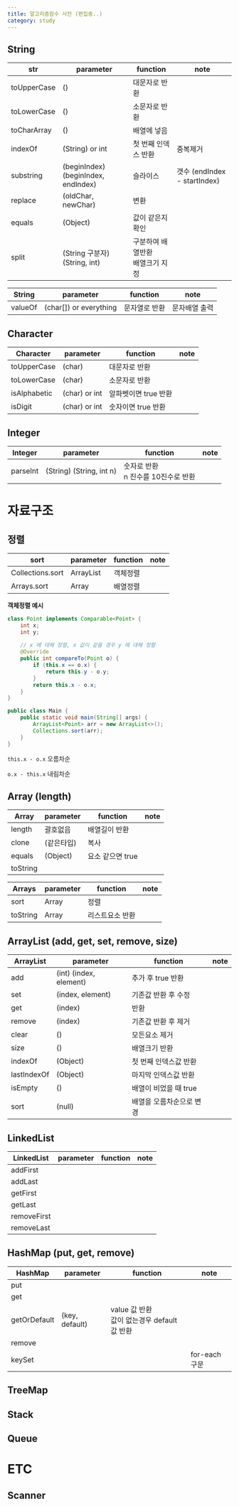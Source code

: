 ```yaml
---
title: 알고리즘함수 사전 (편집중..)
category: study
---
```


## String 

| str         | parameter                           | function                             | note                         |
| ----------- | ----------------------------------- | ------------------------------------ | ---------------------------- |
| toUpperCase | ()                                  | 대문자로 반환                        |                              |
| toLowerCase | ()                                  | 소문자로 반환                        |                              |
| toCharArray | ()                                  | 배열에 넣음                          |                              |
| indexOf     | (String) or int                     | 첫 번째 인덱스 반환                  | 중복제거                     |
| substring   | (beginIndex) (beginIndex, endIndex) | 슬라이스                             | 갯수 (endIndex - startIndex) |
| replace     | (oldChar, newChar)                  | 변환                                 |                              |
| equals      | (Object)                            | 값이 같은지 확인                     |                              |
| split       | (String 구분자) (String, int)       | 구분하여 배열반환<br />배열크기 지정 |                              |

| String  | parameter              | function      | note          |
| ------- | ---------------------- | ------------- | ------------- |
| valueOf | (char[]) or everything | 문자열로 반환 | 문자배열 출력 |

## Character 

| Character    | parameter     | function             | note |
| ------------ | ------------- | -------------------- | ---- |
| toUpperCase  | (char)        | 대문자로 반환        |      |
| toLowerCase  | (char)        | 소문자로 반환        |      |
| isAlphabetic | (char) or int | 알파벳이면 true 반환 |      |
| isDigit      | (char) or int | 숫자이면 true 반환   |      |



## Integer

| Integer  | parameter                | function                                | note |
| -------- | ------------------------ | --------------------------------------- | ---- |
| parseInt | (String) (String, int n) | 숫자로 반환<br />n 진수를 10진수로 반환 |      |

# 자료구조 

## 정렬 

| sort             | parameter | function | note |
| ---------------- | --------- | -------- | ---- |
| Collections.sort | ArrayList | 객체정렬 |      |
| Arrays.sort      | Array     | 배열정렬 |      |

**객체정렬 예시** 

```java
class Point implements Comparable<Point> {
	int x;
	int y;
	
    // x 에 대해 정렬, x 값이 같을 경우 y 에 대해 정렬
	@Override
	public int compareTo(Point o) {
		if (this.x == o.x) {
			return this.y - o.y;
		}
		return this.x - o.x;
	}
}
```

```java
public class Main {
	public static void main(String[] args) {
		ArrayList<Point> arr = new ArrayList<>();
		Collections.sort(arr);
	}
}
```

`this.x - o.x` 오름차순

`o.x - this.x` 내림차순

## Array (length)

| Array    | parameter  | function         | note |
| -------- | ---------- | ---------------- | ---- |
| length   | 괄호없음   | 배열길이 반환    |      |
| clone    | (같은타입) | 복사             |      |
| equals   | (Object)   | 요소 같으면 true |      |
| toString |            |                  |      |

| Arrays   | parameter | function        | note |
| -------- | --------- | --------------- | ---- |
| sort     | Array     | 정렬            |      |
| toString | Array     | 리스트요소 반환 |      |



## ArrayList  (add, get, set, remove, size)

| ArrayList   | parameter              | function                 | note |
| ----------- | ---------------------- | ------------------------ | ---- |
| add         | (int) (index, element) | 추가 후 true 반환        |      |
| set         | (index, element)       | 기존값 반환 후 수정      |      |
| get         | (index)                | 반환                     |      |
| remove      | (index)                | 기존값 반환 후 제거      |      |
| clear       | ()                     | 모든요소 제거            |      |
| size        | ()                     | 배열크기 반환            |      |
| indexOf     | (Object)               | 첫 번째 인덱스값 반환    |      |
| lastIndexOf | (Object)               | 마지막 인덱스값 반환     |      |
| isEmpty     | ()                     | 배열이 비었을 때 true    |      |
| sort        | (null)                 | 배열을 오름차순으로 변경 |      |

## LinkedList 

| LinkedList  | parameter | function | note |
| ----------- | --------- | -------- | ---- |
| addFirst    |           |          |      |
| addLast     |           |          |      |
| getFirst    |           |          |      |
| getLast     |           |          |      |
| removeFirst |           |          |      |
| removeLast  |           |          |      |

## HashMap  (put, get, remove)

| HashMap      | parameter      | function                                         | note          |
| ------------ | -------------- | ------------------------------------------------ | ------------- |
| put          |                |                                                  |               |
| get          |                |                                                  |               |
| getOrDefault | (key, default) | value 값 반환<br />값이 없는경우 default 값 반환 |               |
| remove       |                |                                                  |               |
| keySet       |                |                                                  | for-each 구문 |

## TreeMap

## Stack

## Queue



# ETC

## Scanner

